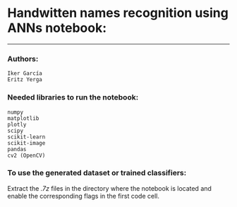 # Handwitten names recognition using ANNs notebook:
***
### Authors:
```
Iker García
Eritz Yerga
```

### Needed libraries to run the notebook:
```
numpy
matplotlib
plotly
scipy
scikit-learn
scikit-image
pandas
cv2 (OpenCV)
```

### To use the generated dataset or trained classifiers:
Extract the _.7z_ files in the directory where the notebook is located and enable the corresponding flags in the first code cell.
